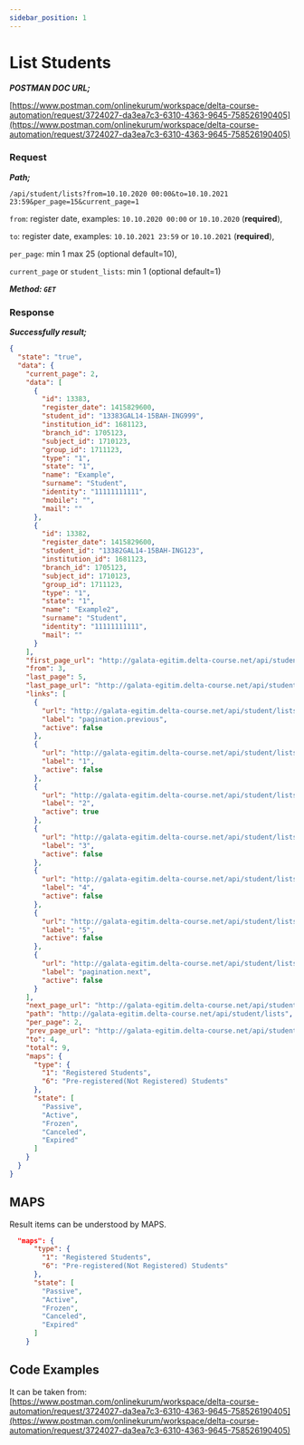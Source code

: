 ```yaml
---
sidebar_position: 1
---
```


# List Students


**_POSTMAN DOC URL;_**

[https://www.postman.com/onlinekurum/workspace/delta-course-automation/request/3724027-da3ea7c3-6310-4363-9645-758526190405](https://www.postman.com/onlinekurum/workspace/delta-course-automation/request/3724027-da3ea7c3-6310-4363-9645-758526190405)


### Request

**_Path;_**

`/api/student/lists?from=10.10.2020 00:00&to=10.10.2021 23:59&per_page=15&current_page=1`

`from`: register date, examples: `10.10.2020 00:00` or `10.10.2020` (**required**),

`to`: register date, examples: `10.10.2021 23:59` or `10.10.2021`  (**required**),

`per_page`: min 1 max 25 (optional default=10),

`current_page` or `student_lists`: min 1 (optional default=1)

**_Method: `GET`_**

### Response

**_Successfully result;_**
```json
{
  "state": "true",
  "data": {
    "current_page": 2,
    "data": [
      {
        "id": 13383,
        "register_date": 1415829600,
        "student_id": "13383GAL14-15BAH-ING999",
        "institution_id": 1681123,
        "branch_id": 1705123,
        "subject_id": 1710123,
        "group_id": 1711123,
        "type": "1",
        "state": "1",
        "name": "Example",
        "surname": "Student",
        "identity": "11111111111",
        "mobile": "",
        "mail": ""
      },
      {
        "id": 13382,
        "register_date": 1415829600,
        "student_id": "13382GAL14-15BAH-ING123",
        "institution_id": 1681123,
        "branch_id": 1705123,
        "subject_id": 1710123,
        "group_id": 1711123,
        "type": "1",
        "state": "1",
        "name": "Example2",
        "surname": "Student",
        "identity": "11111111111",
        "mail": ""
      }
    ],
    "first_page_url": "http://galata-egitim.delta-course.net/api/student/lists?from=10.10.2020&to=1650585600&per_page=2&student_lists=1",
    "from": 3,
    "last_page": 5,
    "last_page_url": "http://galata-egitim.delta-course.net/api/student/lists?from=10.10.2020&to=1650585600&per_page=2&student_lists=5",
    "links": [
      {
        "url": "http://galata-egitim.delta-course.net/api/student/lists?from=10.10.2020&to=1650585600&per_page=2&student_lists=1",
        "label": "pagination.previous",
        "active": false
      },
      {
        "url": "http://galata-egitim.delta-course.net/api/student/lists?from=10.10.2020&to=1650585600&per_page=2&student_lists=1",
        "label": "1",
        "active": false
      },
      {
        "url": "http://galata-egitim.delta-course.net/api/student/lists?from=10.10.2020&to=1650585600&per_page=2&student_lists=2",
        "label": "2",
        "active": true
      },
      {
        "url": "http://galata-egitim.delta-course.net/api/student/lists?from=10.10.2020&to=1650585600&per_page=2&student_lists=3",
        "label": "3",
        "active": false
      },
      {
        "url": "http://galata-egitim.delta-course.net/api/student/lists?from=10.10.2020&to=1650585600&per_page=2&student_lists=4",
        "label": "4",
        "active": false
      },
      {
        "url": "http://galata-egitim.delta-course.net/api/student/lists?from=10.10.2020&to=1650585600&per_page=2&student_lists=5",
        "label": "5",
        "active": false
      },
      {
        "url": "http://galata-egitim.delta-course.net/api/student/lists?from=10.10.2020&to=1650585600&per_page=2&student_lists=3",
        "label": "pagination.next",
        "active": false
      }
    ],
    "next_page_url": "http://galata-egitim.delta-course.net/api/student/lists?from=10.10.2020&to=1650585600&per_page=2&student_lists=3",
    "path": "http://galata-egitim.delta-course.net/api/student/lists",
    "per_page": 2,
    "prev_page_url": "http://galata-egitim.delta-course.net/api/student/lists?from=10.10.2020&to=1650585600&per_page=2&student_lists=1",
    "to": 4,
    "total": 9,
    "maps": {
      "type": {
        "1": "Registered Students",
        "6": "Pre-registered(Not Registered) Students"
      },
      "state": [
        "Passive",
        "Active",
        "Frozen",
        "Canceled",
        "Expired"
      ]
    }
  }
}
```

## MAPS

Result items can be understood by MAPS.

```json
  "maps": {
      "type": {
        "1": "Registered Students",
        "6": "Pre-registered(Not Registered) Students"
      },
      "state": [
        "Passive",
        "Active",
        "Frozen",
        "Canceled",
        "Expired"
      ]
    }
```


## Code Examples


It can be taken from: [https://www.postman.com/onlinekurum/workspace/delta-course-automation/request/3724027-da3ea7c3-6310-4363-9645-758526190405](https://www.postman.com/onlinekurum/workspace/delta-course-automation/request/3724027-da3ea7c3-6310-4363-9645-758526190405)